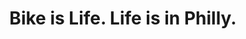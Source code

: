 ---
pid: ls29
title: Bike is Life. Life is in Philly.
location_transcription: City Hall/Dilworth Park
coordinates: "[-75.164734135602, 39.952523472148]"
zipcode: '19145'
gen_neighborhood: South Philadelphia
neighborhood: Passyunk
outside_phl: 
age: '23'
age_range: 20-29
instagram: 
image_file_name: ls_29.jpg
proposal_transcription: "[Bicycle with image of Philadelphia skyline in one wheel,
  and Philadelphia Museum of Art (?) in the other wheel]"
topic: Environment,Health,Sustainability
topic_summary: 0, 0, 0, 0
type: Concrete,Other No Form,Image
keywords_other: biking, bikes
credit: 
image_labels: 
twitter: 
facebook: 
permalink: "/monuments/ls29/"
layout: item-page
---